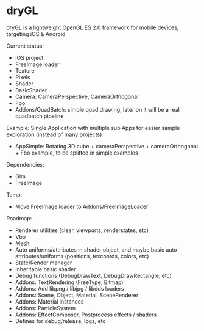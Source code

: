 dryGL
=====

dryGL is a lightweight OpenGL ES 2.0 framework for mobile devices, targeting iOS & Android

Current status:
- iOS project
- FreeImage loader
- Texture
- Pixels
- Shader
- BasicShader
- Camera: CameraPerspective, CameraOrthogonal
- Fbo
- Addons/QuadBatch: simple quad drawing, later on it will be a real quadbatch pipeline

Example:
Single Application with multiple sub Apps for easier sample exploration (instead of many projects)
- AppSimple: Rotating 3D cube + cameraPerspective + cameraOrthogonal + Fbo example, to be splitted in simple examples

Dependencies:
- Glm
- FreeImage

Temp:
- Move FreeImage loader to Addons/FreeImageLoader

Roadmap:
- Renderer utilities (clear, viewports, renderstates, etc)
- Vbo
- Mesh
- Auto uniforms/attributes in shader object, and maybe basic auto attributes/uniforms (positions, texcoords, colors, etc)
- State/Render manager
- Inheritable basic shader
- Debug functions (DebugDrawText, DebugDrawRectangle, etc)
- Addons: TextRendering (FreeType, Bitmap)
- Addons: Add libpng / libjpg / libdds loaders
- Addons: Scene, Object, Material, SceneRenderer
- Addons: Material instances
- Addons: ParticleSystem
- Addons: EffectComposer, Postprocess effects / shaders
- Defines for debug/release, logs, etc

